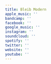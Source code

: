```yaml
---
title: Bleib Modern
apple_music: ''
bandcamp: ''
facebook: ''
google_music: ''
instagram: ''
soundcloud: ''
spotify: ''
twitter: ''
website: ''
youtube: ''
---
```

